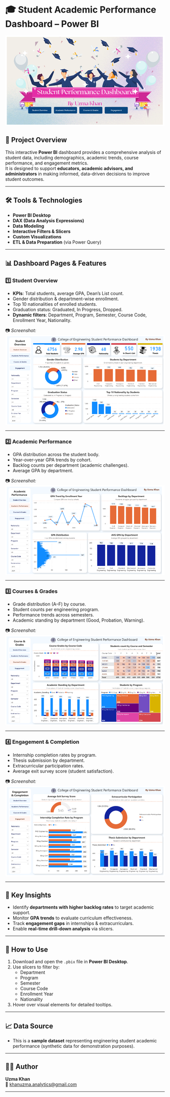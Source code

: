# 🎓 Student Academic Performance Dashboard – Power BI

![Image_Alt](https://github.com/khanuzma-analytics/Student-Academic-Performance-Analysis-Power-BI/blob/0f2b6c64047bf1566ace4b930afa7e16cce26218/images/title%20page.png)

## 📌 Project Overview
This interactive **Power BI** dashboard provides a comprehensive analysis of student data, including demographics, academic trends, course performance, and engagement metrics.  
It is designed to support **educators, academic advisors, and administrators** in making informed, data-driven decisions to improve student outcomes.

---

## 🛠 Tools & Technologies
- **Power BI Desktop**
- **DAX (Data Analysis Expressions)**
- **Data Modeling**
- **Interactive Filters & Slicers**
- **Custom Visualizations**
- **ETL & Data Preparation** (via Power Query)

---

## 📊 Dashboard Pages & Features

### 1️⃣ **Student Overview**
- **KPIs**: Total students, average GPA, Dean’s List count.
- Gender distribution & department-wise enrollment.
- Top 10 nationalities of enrolled students.
- Graduation status: Graduated, In Progress, Dropped.
- **Dynamic filters**: Department, Program, Semester, Course Code, Enrollment Year, Nationality.

📷 *Screenshot:* 
![Image_Alt](https://github.com/khanuzma-analytics/Student-Academic-Performance-Analysis-Power-BI/blob/3d50f58a8195ab18b9630b14660dd13ac4ed9d7a/images/student%20overview.png)

---

### 2️⃣ **Academic Performance**
- GPA distribution across the student body.
- Year-over-year GPA trends by cohort.
- Backlog counts per department (academic challenges).
- Average GPA by department.

📷 *Screenshot:*  
![Image_Alt](https://github.com/khanuzma-analytics/Student-Academic-Performance-Analysis-Power-BI/blob/8cf9188c4d30614d96e62c52ffed981fcd640171/images/Academic%20performance.png)

---

### 3️⃣ **Courses & Grades**
- Grade distribution (A–F) by course.
- Student counts per engineering program.
- Performance trends across semesters.
- Academic standing by department (Good, Probation, Warning).

📷 *Screenshot:*  
![Image_Alt](https://github.com/khanuzma-analytics/Student-Academic-Performance-Analysis-Power-BI/blob/ae216715e9429f35a34b2c31d5372fe65bf12ed0/images/courses%20and%20grades.png)

---

### 4️⃣ **Engagement & Completion**
- Internship completion rates by program.
- Thesis submission by department.
- Extracurricular participation rates.
- Average exit survey score (student satisfaction).

📷 *Screenshot:*  
![Image_Alt](https://github.com/khanuzma-analytics/Student-Academic-Performance-Analysis-Power-BI/blob/cb429b291166d3bda33851ccc5644e3a4445dfa3/images/engagement%20and%20completion.png)

---

## 🎯 Key Insights
- Identify **departments with higher backlog rates** to target academic support.
- Monitor **GPA trends** to evaluate curriculum effectiveness.
- Track **engagement gaps** in internships & extracurriculars.
- Enable **real-time drill-down analysis** via slicers.

---

## 📂 How to Use
1. Download and open the `.pbix` file in **Power BI Desktop**.
2. Use slicers to filter by:
   - Department
   - Program
   - Semester
   - Course Code
   - Enrollment Year
   - Nationality
3. Hover over visual elements for detailed tooltips.

---

## 📈 Data Source
- This is a **sample dataset** representing engineering student academic performance (synthetic data for demonstration purposes).

---

## 👩‍💻 Author
**Uzma Khan**  
📧 khanuzma.analytics@gmail.com  


---

